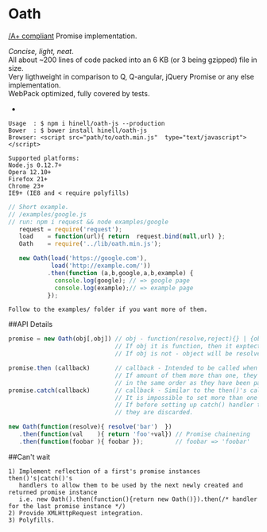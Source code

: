 # Oath 
[/A+ compliant](https://promisesaplus.com/) Promise implementation.<br>

_Concise, light, neat_.<br>
All about ~200 lines of code packed into an 6 KB (or 3 being gzipped) file in size.<br>
Very ligthweight in comparison to Q, Q-angular, jQuery Promise or any else implementation.<br>
WebPack optimized, fully covered by tests.

-
```shell
Usage  : $ npm i hinell/oath-js --production
Bower  : $ bower install hinell/oath-js
Browser: <script src="path/to/oath.min.js"  type="text/javascript"></script>
```
```shell
Supported platforms:
Node.js 0.12.7+
Opera 12.10+
Firefox 21+
Chrome 23+
IE9+ (IE8 and < require polyfills)
```
```javascript
// Short example.
// /examples/google.js
// run: npm i request && node examples/google
   request = require('request');
   load    = function(url){ return  request.bind(null,url) };
   Oath    = require('../lib/oath.min.js');

   new Oath(load('https://google.com'),
            load('http://example.com/'))
           .then(function (a,b,google,a,b,example) {
             console.log(google); // => google page
             console.log(example);// => example page
           });
```
```
Follow to the examples/ folder if you want more of them.
```
##API Details
```javascript
promise = new Oath(obj[,obj]) // obj - function(resolve,reject){} | {object} - async or sync objects:
                              // If obj it is function, then it exptected to call resolve or reject callback.
                              // If obj is not - object will be resolved immediately.
```
```javascript
promise.then (callback)       // callback - Intended to be called when promise is resolved with provided values
                              // If amount of them more than one, they are passed into then() handler
                              // in the same order as they have been passed into the resolve() callback
promise.catch(callback)       // callback - Similar to the then()'s callback, but only for rejection.
                              // It is impossible to set more than one catch handler
                              // If before setting up catch() handler the then()'s handlers have been set up
                              // they are discarded.
```
```javascript
new Oath(function(resolve){ resolve('bar')  })
   .then(function(val    ){ return 'foo'+val}) // Promise chainening
   .then(function(foobar ){ foobar });         // foobar => 'foobar'

```
##Can't wait
```
1) Implement reflection of a first's promise instances then()'s|catch()'s
   handlers to allow them to be used by the next newly created and returned promise instance
   i.e. new Oath().then(function(){return new Oath()}).then(/* handler for the last promise instance */)
2) Provide XMLHttpRequest integration.
3) Polyfills.
```
